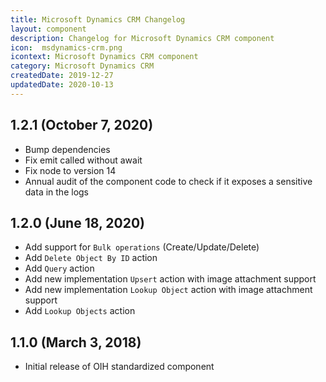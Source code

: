 ```yaml
---
title: Microsoft Dynamics CRM Changelog
layout: component
description: Changelog for Microsoft Dynamics CRM component
icon:  msdynamics-crm.png
icontext: Microsoft Dynamics CRM component
category: Microsoft Dynamics CRM
createdDate: 2019-12-27
updatedDate: 2020-10-13
---
```


## 1.2.1 (October 7, 2020)
* Bump dependencies
* Fix emit called without await
* Fix node to version 14
* Annual audit of the component code to check if it exposes a sensitive data in the logs

## 1.2.0 (June 18, 2020)

* Add support for `Bulk operations` (Create/Update/Delete)
* Add `Delete Object By ID` action
* Add `Query` action
* Add new implementation `Upsert` action with image attachment support
* Add new implementation `Lookup Object` action with image attachment support
* Add `Lookup Objects` action

## 1.1.0 (March 3, 2018)

* Initial release of OIH standardized component
